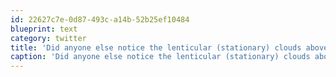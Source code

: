 ```yaml
---
id: 22627c7e-0d87-493c-a14b-52b25ef10484
blueprint: text
category: twitter
title: 'Did anyone else notice the lenticular (stationary) clouds above kelowna all day? twitpic.com/6cbiy9'
caption: 'Did anyone else notice the lenticular (stationary) clouds above kelowna all day? <a href="http://twitpic.com/6cbiy9" title="http://twitpic.com/6cbiy9" class="link link_untco">twitpic.com/6cbiy9</a>'
---
```

